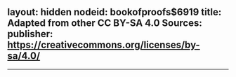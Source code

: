 layout: hidden
nodeid: bookofproofs$6919
title: Adapted from other CC BY-SA 4.0 Sources:
publisher: https://creativecommons.org/licenses/by-sa/4.0/
---
---